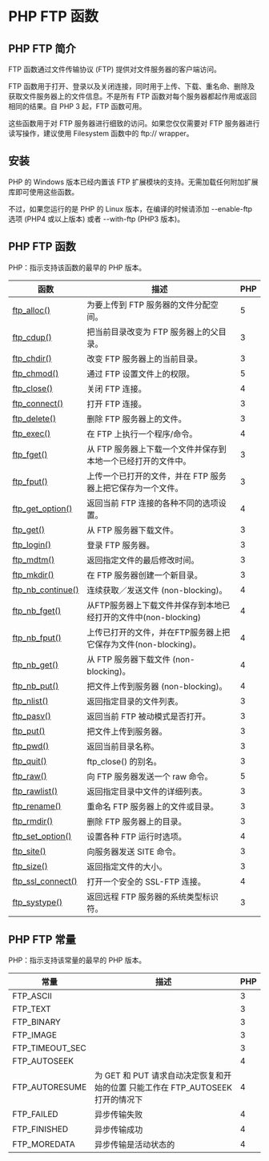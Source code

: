 # PHP FTP 函数




## PHP FTP 简介

FTP 函数通过文件传输协议 (FTP) 提供对文件服务器的客户端访问。

FTP 函数用于打开、登录以及关闭连接，同时用于上传、下载、重名命、删除及获取文件服务器上的文件信息。不是所有 FTP 函数对每个服务器都起作用或返回相同的结果。自 PHP 3 起，FTP 函数可用。

这些函数用于对 FTP 服务器进行细致的访问。如果您仅仅需要对 FTP 服务器进行读写操作，建议使用 Filesystem 函数中的 ftp:// wrapper。

## 安装

PHP 的 Windows 版本已经内置该 FTP 扩展模块的支持。无需加载任何附加扩展库即可使用这些函数。

不过，如果您运行的是 PHP 的 Linux 版本，在编译的时候请添加 --enable-ftp 选项 (PHP4 或以上版本) 或者 --with-ftp (PHP3 版本)。

## PHP FTP 函数

PHP：指示支持该函数的最早的 PHP 版本。

| 函数 | 描述 | PHP |
| --- | --- | --- |
| [ftp_alloc()](func_ftp_alloc.asp) | 为要上传到 FTP 服务器的文件分配空间。 | 5 |
| [ftp_cdup()](func_ftp_cdup.asp) | 把当前目录改变为 FTP 服务器上的父目录。 | 3 |
| [ftp_chdir()](func_ftp_chdir.asp) | 改变 FTP 服务器上的当前目录。 | 3 |
| [ftp_chmod()](func_ftp_chmod.asp) | 通过 FTP 设置文件上的权限。 | 5 |
| [ftp_close()](func_ftp_close.asp) | 关闭 FTP 连接。 | 4 |
| [ftp_connect()](func_ftp_connect.asp) | 打开 FTP 连接。 | 3 |
| [ftp_delete()](func_ftp_delete.asp) | 删除 FTP 服务器上的文件。 | 3 |
| [ftp_exec()](func_ftp_exec.asp) | 在 FTP 上执行一个程序/命令。 | 4 |
| [ftp_fget()](func_ftp_fget.asp) | 从 FTP 服务器上下载一个文件并保存到本地一个已经打开的文件中。 | 3 |
| [ftp_fput()](func_ftp_fput.asp) | 上传一个已打开的文件，并在 FTP 服务器上把它保存为一个文件。 | 3 |
| [ftp_get_option()](func_ftp_get_option.asp) | 返回当前 FTP 连接的各种不同的选项设置。 | 4 |
| [ftp_get()](func_ftp_get.asp) | 从 FTP 服务器下载文件。 | 3 |
| [ftp_login()](func_ftp_login.asp) | 登录 FTP 服务器。 | 3 |
| [ftp_mdtm()](func_ftp_mdtm.asp) | 返回指定文件的最后修改时间。 | 3 |
| [ftp_mkdir()](func_ftp_mkdir.asp) | 在 FTP 服务器创建一个新目录。 | 3 |
| [ftp_nb_continue()](func_ftp_nb_continue.asp) | 连续获取／发送文件 (non-blocking)。 | 4 |
| [ftp_nb_fget()](func_ftp_nb_fget.asp) | 从FTP服务器上下载文件并保存到本地已经打开的文件中(non-blocking) | 4 |
| [ftp_nb_fput()](func_ftp_nb_fput.asp) | 上传已打开的文件，并在FTP服务器上把它保存为文件(non-blocking)。 | 4 |
| [ftp_nb_get()](func_ftp_nb_get.asp) | 从 FTP 服务器下载文件 (non-blocking)。 | 4 |
| [ftp_nb_put()](func_ftp_nb_put.asp) | 把文件上传到服务器 (non-blocking)。 | 4 |
| [ftp_nlist()](func_ftp_nlist.asp) | 返回指定目录的文件列表。 | 3 |
| [ftp_pasv()](func_ftp_pasv.asp) | 返回当前 FTP 被动模式是否打开。 | 3 |
| [ftp_put()](func_ftp_put.asp) | 把文件上传到服务器。 | 3 |
| [ftp_pwd()](func_ftp_pwd.asp) | 返回当前目录名称。 | 3 |
| [ftp_quit()](func_ftp_quit.asp) | ftp_close() 的别名。 | 3 |
| [ftp_raw()](func_ftp_raw.asp) | 向 FTP 服务器发送一个 raw 命令。 | 5 |
| [ftp_rawlist()](func_ftp_rawlist.asp) | 返回指定目录中文件的详细列表。 | 3 |
| [ftp_rename()](func_ftp_rename.asp) | 重命名 FTP 服务器上的文件或目录。 | 3 |
| [ftp_rmdir()](func_ftp_rmdir.asp) | 删除 FTP 服务器上的目录。 | 3 |
| [ftp_set_option()](func_ftp_set_option.asp) | 设置各种 FTP 运行时选项。 | 4 |
| [ftp_site()](func_ftp_site.asp) | 向服务器发送 SITE 命令。 | 3 |
| [ftp_size()](func_ftp_size.asp) | 返回指定文件的大小。 | 3 |
| [ftp_ssl_connect()](func_ftp_ssl_connect.asp) | 打开一个安全的 SSL-FTP 连接。 | 4 |
| [ftp_systype()](func_ftp_systype.asp) | 返回远程 FTP 服务器的系统类型标识符。 | 3 |

## PHP FTP 常量

PHP：指示支持该常量的最早的 PHP 版本。

| 常量 | 描述 | PHP |
| --- | --- | --- |
| FTP_ASCII |  | 3 |
| FTP_TEXT |  | 3 |
| FTP_BINARY |  | 3 |
| FTP_IMAGE |  | 3 |
| FTP_TIMEOUT_SEC |  | 3 |
| FTP_AUTOSEEK |  | 4 |
| FTP_AUTORESUME |为 GET 和 PUT 请求自动决定恢复和开始的位置 只能工作在 FTP_AUTOSEEK 打开的情况下 | 4 |
| FTP_FAILED | 异步传输失败 | 4 |
| FTP_FINISHED | 异步传输成功 | 4 |
| FTP_MOREDATA | 异步传输是活动状态的 | 4 |
